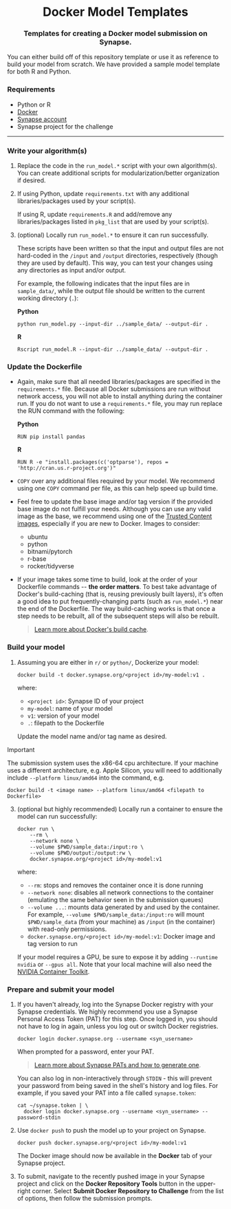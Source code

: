 <h1 align="center">
    Docker Model Templates
</h1>
<h3 align="center">
    Templates for creating a Docker model submission on Synapse.
</h3>

You can either build off of this repository template or use it as reference 
to build your model from scratch.  We have provided a sample model template
for both R and Python.

### Requirements
* Python or R
* [Docker](https://docs.docker.com/get-docker/)
* [Synapse account](https://www.synapse.org/#)
* Synapse project for the challenge

---

### Write your algorithm(s)

1. Replace the code in the `run_model.*` script with your own algorithm(s).
    You can create additional scripts for modularization/better organization
    if desired.

2. If using Python, update `requirements.txt` with any additional
    libraries/packages used by your script(s).

    If using R, update `requirements.R` and add/remove any libraries/packages
    listed in `pkg_list` that are used by your script(s).

3. (optional) Locally run `run_model.*` to ensure it can run successfully.

    These scripts have been written so that the input and output files are not
    hard-coded in the `/input` and `/output` directories, respectively (though
    they are used by default).  This way, you can test your changes using any
    directories as input and/or output.

    For example, the following indicates that the input files are in
    `sample_data/`, while the output file should be written to the current
    working directory (`.`):

    **Python**
    ```
    python run_model.py --input-dir ../sample_data/ --output-dir .
    ```

    **R**
    ```
    Rscript run_model.R --input-dir ../sample_data/ --output-dir .
    ```

### Update the Dockerfile

* Again, make sure that all needed libraries/packages are specified in the 
`requirements.*` file.  Because all Docker submissions are run without network
access, you will not able to install anything during the container run. If
you do not want to use a `requirements.*` file, you may run replace the RUN
command with the following:

    **Python**
    ```
    RUN pip install pandas
    ```

    **R**
    ```
    RUN R -e "install.packages(c('optparse'), repos = 'http://cran.us.r-project.org')"
    ```

* `COPY` over any additional files required by your model. We recommend using
one `COPY` command per file, as this can help speed up build time.

* Feel free to update the base image and/or tag version if the provided base
image do not fulfill your needs. Although you can use any valid image as the
base, we recommend using one of the [Trusted Content images], especially if
you are new to Docker. Images to consider:
    * ubuntu
    * python
    * bitnami/pytorch
    * r-base
    * rocker/tidyverse

* If your image takes some time to build, look at the order of your Dockerfile
commands -- **the order matters**.  To best take advantage of Docker's
build-caching (that is, reusing previously built layers), it's often a good
idea to put frequently-changing parts (such as `run_model.*`) near the end
of the Dockerfile. The way build-caching works is that once a step needs to
be rebuilt, all of the subsequent steps will also be rebuilt.

    > [Learn more about Docker's build cache].

### Build your model

1. Assuming you are either in `r/` or `python/`, Dockerize your model:

    ```
    docker build -t docker.synapse.org/<project id>/my-model:v1 .
    ```

    where:

    * `<project id>`: Synapse ID of your project
    * `my-model`: name of your model
    * `v1`: version of your model
    * `.`: filepath to the Dockerfile

    Update the model name and/or tag name as desired.

> [!IMPORTANT]
> The submission system uses the x86-64 cpu architecture. If your machine uses a different architecture, e.g. Apple Silicon, you will need to additionally include `--platform linux/amd64` into the command, e.g.
> 
> `docker build -t <image name> --platform linux/amd64 <filepath to Dockerfile>`

3. (optional but highly recommended) Locally run a container to ensure the
    model can run successfully:

    ```
    docker run \
        --rm \
        --network none \
        --volume $PWD/sample_data:/input:ro \
        --volume $PWD/output:/output:rw \
        docker.synapse.org/<project id>/my-model:v1
    ```
    
    where:

    * `--rm`: stops and removes the container once it is done running
    * `--network none`: disables all network connections to the container
        (emulating the same behavior seen in the submission queues)
    * `--volume ...`: mounts data generated by and used by the container. For
        example, `--volume $PWD/sample_data:/input:ro` will mount
        `$PWD/sample_data` (from your machine) as `/input` (in the container)
        with read-only permissions.
    * `docker.synapse.org/<project id>/my-model:v1`: Docker image and tag
        version to run

    If your model requires a GPU, be sure to expose it by adding `--runtime nvidia`
    or `--gpus all`. Note that your local machine will also need the
    [NVIDIA Container Toolkit](https://github.com/NVIDIA/nvidia-docker).

### Prepare and submit your model

1. If you haven't already, log into the Synapse Docker registry with your
    Synapse credentials. We highly recommend you use a Synapse Personal Access
    Token (PAT) for this step. Once logged in, you should not have to log in
    again, unless you log out or switch Docker registries.

    ```
    docker login docker.synapse.org --username <syn_username>
    ```

    When prompted for a password, enter your PAT.

    > [Learn more about Synapse PATs and how to generate one].

    You can also log in non-interactively through `STDIN` - this will prevent
    your password from being saved in the shell's history and log files. For
    example, if you saved your PAT into a file called `synapse.token`:

    ```
    cat ~/synapse.token | \
      docker login docker.synapse.org --username <syn_username> --password-stdin
    ```

2. Use `docker push` to push the model up to your project on Synapse.

    ```
    docker push docker.synapse.org/<project id>/my-model:v1
    ```

    The Docker image should now be available in the **Docker** tab of your
    Synapse project.

3. To submit, navigate to the recently pushed image in your Synapse project and
    click on the **Docker Repository Tools** button in the upper-right corner.
    Select **Submit Docker Repository to Challenge** from the list of options,
    then follow the submission prompts.



[Docker]: https://docs.docker.com/get-docker/
[Synapse account]: https://www.synapse.org/#
[Trusted Content images]: https://hub.docker.com/search?q=&image_filter=official%2Cstore
[Learn more about Docker's build cache]: https://docs.docker.com/build/cache/
[Learn more about Synapse PATs and how to generate one]: https://help.synapse.org/docs/Managing-Your-Account.2055405596.html#ManagingYourAccount-PersonalAccessTokens
